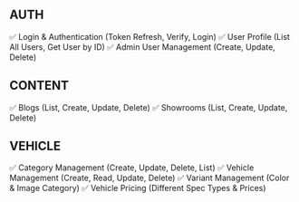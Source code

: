 AUTH
-------
✅ Login & Authentication (Token Refresh, Verify, Login)
✅ User Profile (List All Users, Get User by ID)
✅ Admin User Management (Create, Update, Delete)

CONTENT
---------
✅ Blogs (List, Create, Update, Delete)
✅ Showrooms (List, Create, Update, Delete)

VEHICLE
----------
✅ Category Management (Create, Update, Delete, List)
✅ Vehicle Management (Create, Read, Update, Delete)
✅ Variant Management (Color & Image Category)
✅ Vehicle Pricing (Different Spec Types & Prices)




